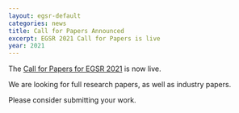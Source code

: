 ```yaml
---
layout: egsr-default
categories: news
title: Call for Papers Announced
excerpt: EGSR 2021 Call for Papers is live
year: 2021
---
```


The [Call for Papers for EGSR 2021]({{site.baseurl}}/2021/call-for-papers/) is now live.

We are looking for full research papers, as well as industry papers.

Please consider submitting your work.
